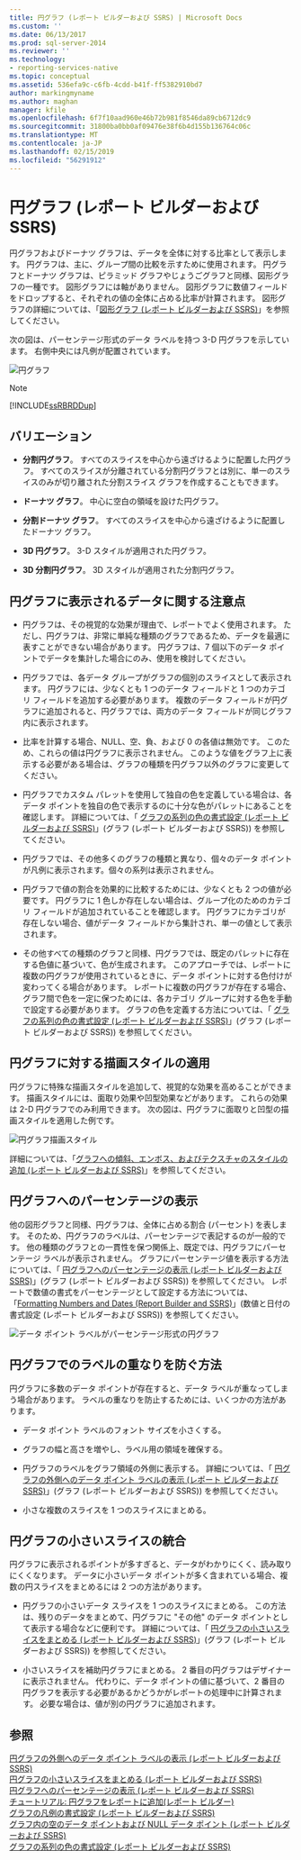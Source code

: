 ```yaml
---
title: 円グラフ (レポート ビルダーおよび SSRS) | Microsoft Docs
ms.custom: ''
ms.date: 06/13/2017
ms.prod: sql-server-2014
ms.reviewer: ''
ms.technology:
- reporting-services-native
ms.topic: conceptual
ms.assetid: 536efa9c-c6fb-4cdd-b41f-ff5382910bd7
author: markingmyname
ms.author: maghan
manager: kfile
ms.openlocfilehash: 6f7f10aad960e46b72b981f8546da89cb6712dc9
ms.sourcegitcommit: 31800ba0bb0af09476e38f6b4d155b136764c06c
ms.translationtype: MT
ms.contentlocale: ja-JP
ms.lasthandoff: 02/15/2019
ms.locfileid: "56291912"
---
```

# <a name="pie-charts-report-builder-and-ssrs"></a>円グラフ (レポート ビルダーおよび SSRS)
  円グラフおよびドーナツ グラフは、データを全体に対する比率として表示します。 円グラフは、主に、グループ間の比較を示すために使用されます。 円グラフとドーナツ グラフは、ピラミッド グラフやじょうごグラフと同様、図形グラフの一種です。 図形グラフには軸がありません。 図形グラフに数値フィールドをドロップすると、それぞれの値の全体に占める比率が計算されます。 図形グラフの詳細については、「[図形グラフ &#40;レポート ビルダーおよび SSRS&#41;](charts-report-builder-and-ssrs.md)」を参照してください。  
  
 次の図は、パーセンテージ形式のデータ ラベルを持つ 3-D 円グラフを示しています。  右側中央には凡例が配置されています。  
  
 ![円グラフ](../media/piechart.gif "円グラフ")  
  
> [!NOTE]  
>  [!INCLUDE[ssRBRDDup](../../includes/ssrbrddup-md.md)]  
  
## <a name="variations"></a>バリエーション  
  
-   **分割円グラフ**。 すべてのスライスを中心から遠ざけるように配置した円グラフ。 すべてのスライスが分離されている分割円グラフとは別に、単一のスライスのみが切り離された分割スライス グラフを作成することもできます。  
  
-   **ドーナツ グラフ**。 中心に空白の領域を設けた円グラフ。  
  
-   **分割ドーナツ グラフ**。 すべてのスライスを中心から遠ざけるように配置したドーナツ グラフ。  
  
-   **3D 円グラフ**。 3-D スタイルが適用された円グラフ。  
  
-   **3D 分割円グラフ**。 3D スタイルが適用された分割円グラフ。  
  
## <a name="data-considerations-for-display-on-a-pie-chart"></a>円グラフに表示されるデータに関する注意点  
  
-   円グラフは、その視覚的な効果が理由で、レポートでよく使用されます。 ただし、円グラフは、非常に単純な種類のグラフであるため、データを最適に表すことができない場合があります。 円グラフは、7 個以下のデータ ポイントでデータを集計した場合にのみ、使用を検討してください。  
  
-   円グラフでは、各データ グループがグラフの個別のスライスとして表示されます。 円グラフには、少なくとも 1 つのデータ フィールドと 1 つのカテゴリ フィールドを追加する必要があります。 複数のデータ フィールドが円グラフに追加されると、円グラフでは、両方のデータ フィールドが同じグラフ内に表示されます。  
  
-   比率を計算する場合、NULL、空、負、および 0 の各値は無効です。 このため、これらの値は円グラフに表示されません。 このような値をグラフ上に表示する必要がある場合は、グラフの種類を円グラフ以外のグラフに変更してください。  
  
-   円グラフでカスタム パレットを使用して独自の色を定義している場合は、各データ ポイントを独自の色で表示するのに十分な色がパレットにあることを確認します。 詳細については、「 [グラフの系列の色の書式設定 (レポート ビルダーおよび SSRS)](formatting-series-colors-on-a-chart-report-builder-and-ssrs.md)」(グラフ (レポート ビルダーおよび SSRS)) を参照してください。  
  
-   円グラフでは、その他多くのグラフの種類と異なり、個々のデータ ポイントが凡例に表示されます。個々の系列は表示されません。  
  
-   円グラフで値の割合を効果的に比較するためには、少なくとも 2 つの値が必要です。 円グラフに 1 色しか存在しない場合は、グループ化のためのカテゴリ フィールドが追加されていることを確認します。 円グラフにカテゴリが存在しない場合、値がデータ フィールドから集計され、単一の値として表示されます。  
  
-   その他すべての種類のグラフと同様、円グラフでは、既定のパレットに存在する色値に基づいて、色が生成されます。 このアプローチでは、レポートに複数の円グラフが使用されているときに、データ ポイントに対する色付けが変わってくる場合があります。 レポートに複数の円グラフが存在する場合、グラフ間で色を一定に保つためには、各カテゴリ グループに対する色を手動で設定する必要があります。 グラフの色を定義する方法については、「 [グラフの系列の色の書式設定 (レポート ビルダーおよび SSRS)](formatting-series-colors-on-a-chart-report-builder-and-ssrs.md)」(グラフ (レポート ビルダーおよび SSRS)) を参照してください。  
  
## <a name="applying-drawing-styles-to-a-pie-chart"></a>円グラフに対する描画スタイルの適用  
 円グラフに特殊な描画スタイルを追加して、視覚的な効果を高めることができます。 描画スタイルには、面取り効果や凹型効果などがあります。 これらの効果は 2-D 円グラフでのみ利用できます。 次の図は、円グラフに面取りと凹型の描画スタイルを適用した例です。  
  
 ![円グラフ描画スタイル](../media/rs-piedrawingeffects-concave2.gif "円グラフ描画スタイル")  
  
 詳細については、「[グラフへの傾斜、エンボス、およびテクスチャのスタイルの追加 (レポート ビルダーおよび SSRS)](chart-effects-add-bevel-emboss-or-texture-report-builder.md)」を参照してください。  
  
## <a name="displaying-percentage-values-on-a-pie-chart"></a>円グラフへのパーセンテージの表示  
 他の図形グラフと同様、円グラフは、全体に占める割合 (パーセント) を表します。 そのため、円グラフのラベルは、パーセンテージで表記するのが一般的です。 他の種類のグラフとの一貫性を保つ関係上、既定では、円グラフにパーセンテージ ラベルが表示されません。 グラフにパーセンテージ値を表示する方法については、「 [円グラフへのパーセンテージの表示 (レポート ビルダーおよび SSRS)](display-percentage-values-on-a-pie-chart-report-builder-and-ssrs.md)」(グラフ (レポート ビルダーおよび SSRS)) を参照してください。 レポートで数値の書式をパーセンテージとして設定する方法については、「[Formatting Numbers and Dates (Report Builder and SSRS)](formatting-numbers-and-dates-report-builder-and-ssrs.md)」(数値と日付の書式設定 (レポート ビルダーおよび SSRS)) を参照してください。  
  
 ![データ ポイント ラベルがパーセンテージ形式の円グラフ](../media/rs-piechartpercentages.gif "データ ポイント ラベルがパーセンテージ形式の円グラフ")  
  
## <a name="preventing-overlapped-labels-on-a-pie-chart"></a>円グラフでのラベルの重なりを防ぐ方法  
 円グラフに多数のデータ ポイントが存在すると、データ ラベルが重なってしまう場合があります。 ラベルの重なりを防止するためには、いくつかの方法があります。  
  
-   データ ポイント ラベルのフォント サイズを小さくする。  
  
-   グラフの幅と高さを増やし、ラベル用の領域を確保する。  
  
-   円グラフのラベルをグラフ領域の外側に表示する。 詳細については、「 [円グラフの外側へのデータ ポイント ラベルの表示 (レポート ビルダーおよび SSRS)](display-data-point-labels-outside-a-pie-chart-report-builder-and-ssrs.md)」(グラフ (レポート ビルダーおよび SSRS)) を参照してください。  
  
-   小さな複数のスライスを 1 つのスライスにまとめる。  
  
## <a name="consolidating-small-slices-on-a-pie-chart"></a>円グラフの小さいスライスの統合  
 円グラフに表示されるポイントが多すぎると、データがわかりにくく、読み取りにくくなります。 データに小さいデータ ポイントが多く含まれている場合、複数の円スライスをまとめるには 2 つの方法があります。  
  
-   円グラフの小さいデータ スライスを 1 つのスライスにまとめる。 この方法は、残りのデータをまとめて、円グラフに "その他" のデータ ポイントとして表示する場合などに便利です。 詳細については、「 [円グラフの小さいスライスをまとめる (レポート ビルダーおよび SSRS)](collect-small-slices-on-a-pie-chart-report-builder-and-ssrs.md)」(グラフ (レポート ビルダーおよび SSRS)) を参照してください。  
  
-   小さいスライスを補助円グラフにまとめる。 2 番目の円グラフはデザイナーに表示されません。 代わりに、データ ポイントの値に基づいて、2 番目の円グラフを表示する必要があるかどうかがレポートの処理中に計算されます。 必要な場合は、値が別の円グラフに追加されます。  
  
## <a name="see-also"></a>参照  
 [円グラフの外側へのデータ ポイント ラベルの表示 (レポート ビルダーおよび SSRS)](display-data-point-labels-outside-a-pie-chart-report-builder-and-ssrs.md)   
 [円グラフの小さいスライスをまとめる (レポート ビルダーおよび SSRS)](collect-small-slices-on-a-pie-chart-report-builder-and-ssrs.md)   
 [円グラフへのパーセンテージの表示 &#40;レポート ビルダーおよび SSRS&#41;](display-percentage-values-on-a-pie-chart-report-builder-and-ssrs.md)   
 [チュートリアル: 円グラフをレポートに追加&#40;レポート ビルダー&#41;](../tutorial-add-a-pie-chart-to-your-report-report-builder.md)   
 [グラフの凡例の書式設定 &#40;レポート ビルダーおよび SSRS&#41;](chart-legend-formatting-report-builder.md)   
 [グラフ内の空のデータ ポイントおよび NULL データ ポイント (レポート ビルダーおよび SSRS)](empty-and-null-data-points-in-charts-report-builder-and-ssrs.md)   
 [グラフの系列の色の書式設定 (レポート ビルダーおよび SSRS)](formatting-series-colors-on-a-chart-report-builder-and-ssrs.md)  
  
  
